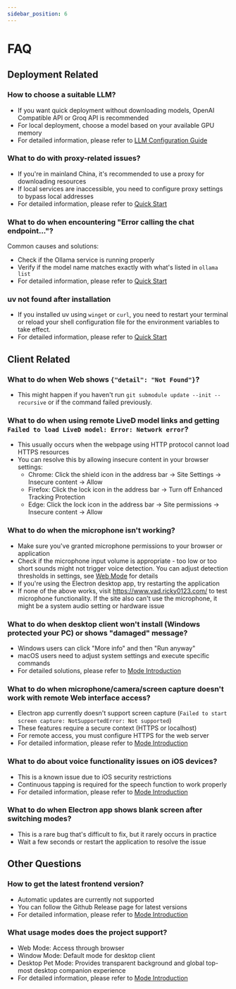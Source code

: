 ```yaml
---
sidebar_position: 6
---
```


# FAQ

## Deployment Related

### How to choose a suitable LLM?
- If you want quick deployment without downloading models, OpenAI Compatible API or Groq API is recommended
- For local deployment, choose a model based on your available GPU memory
- For detailed information, please refer to [LLM Configuration Guide](./user-guide/backend/llm.md)

### What to do with proxy-related issues?
- If you're in mainland China, it's recommended to use a proxy for downloading resources
- If local services are inaccessible, you need to configure proxy settings to bypass local addresses
- For detailed information, please refer to [Quick Start](./quick-start.md)

### What to do when encountering "Error calling the chat endpoint..."?
Common causes and solutions:
- Check if the Ollama service is running properly
- Verify if the model name matches exactly with what's listed in `ollama list`
- For detailed information, please refer to [Quick Start](./quick-start.md)

### uv not found after installation
- If you installed uv using `winget` or `curl`, you need to restart your terminal or reload your shell configuration file for the environment variables to take effect.
- For detailed information, please refer to [Quick Start](./quick-start.md)

## Client Related

### What to do when Web shows `{"detail": "Not Found"}`?
- This might happen if you haven't run `git submodule update --init --recursive` or if the command failed previously.

### What to do when using remote LiveD model links and getting `Failed to load LiveD model: Error: Network error`?
- This usually occurs when the webpage using HTTP protocol cannot load HTTPS resources
- You can resolve this by allowing insecure content in your browser settings:
  - Chrome: Click the shield icon in the address bar -> Site Settings -> Insecure content -> Allow
  - Firefox: Click the lock icon in the address bar -> Turn off Enhanced Tracking Protection
  - Edge: Click the lock icon in the address bar -> Site permissions -> Insecure content -> Allow

### What to do when the microphone isn't working?
- Make sure you've granted microphone permissions to your browser or application
- Check if the microphone input volume is appropriate - too low or too short sounds might not trigger voice detection. You can adjust detection thresholds in settings, see [Web Mode](./user-guide/frontend/web.md) for details
- If you're using the Electron desktop app, try restarting the application
- If none of the above works, visit https://www.vad.ricky0123.com/ to test microphone functionality. If the site also can't use the microphone, it might be a system audio setting or hardware issue

### What to do when desktop client won't install (Windows protected your PC) or shows "damaged" message?
- Windows users can click "More info" and then "Run anyway"
- macOS users need to adjust system settings and execute specific commands
- For detailed solutions, please refer to [Mode Introduction](./user-guide/frontend/mode.md)

### What to do when microphone/camera/screen capture doesn't work with remote Web interface access?
- Electron app currently doesn't support screen capture (`Failed to start screen capture:
NotSupportedError: Not supported`)
- These features require a secure context (HTTPS or localhost)
- For remote access, you must configure HTTPS for the web server
- For detailed information, please refer to [Mode Introduction](./user-guide/frontend/mode.md)

### What to do about voice functionality issues on iOS devices?
- This is a known issue due to iOS security restrictions
- Continuous tapping is required for the speech function to work properly
- For detailed information, please refer to [Mode Introduction](./user-guide/frontend/mode.md)

### What to do when Electron app shows blank screen after switching modes?
- This is a rare bug that's difficult to fix, but it rarely occurs in practice
- Wait a few seconds or restart the application to resolve the issue

## Other Questions

### How to get the latest frontend version?
- Automatic updates are currently not supported
- You can follow the Github Release page for latest versions
- For detailed information, please refer to [Mode Introduction](./user-guide/frontend/mode.md)

### What usage modes does the project support?
- Web Mode: Access through browser
- Window Mode: Default mode for desktop client
- Desktop Pet Mode: Provides transparent background and global top-most desktop companion experience
- For detailed information, please refer to [Mode Introduction](./user-guide/frontend/mode.md)
